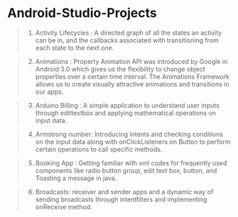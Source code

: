 # Android-Studio-Projects

> 1. Activity Lifecycles : A directed graph of all the states an activity can be in, and the callbacks associated with transitioning from each state to the next one.

> 2. Animations : Property Animation API was introduced by Google in Android 3.0 which gives us the flexibility to change object properties over a certain time interval. The Animations Framework allows us to create visually attractive animations and transitions in our apps.

> 3. Arduino Billing : A simple application to understand user inputs through edittextbox and applying mathematical operations on input data.

> 4. Armstrong number: Introducing Intents and checking conditions on the input data along with onClickListeners on Button to perform certain operations to call specific methods.

> 5. Booking App : Getting familiar with xml codes for frequently used components like radio button group, edit text box, button, and Toasting a message in java.

> 6. Broadcasts: receiver and sender apps and a dynamic way of sending broadcasts through intentfilters and implementing onReceive method.
